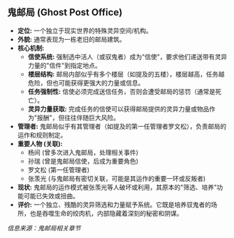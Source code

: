 ## 鬼邮局 (Ghost Post Office)

*   **定位:** 一个独立于现实世界的特殊灵异空间/机构。
*   **外貌:** 通常表现为一栋老旧的邮局建筑。
*   **核心机制:** 
    *   **信使系统:** 强制选中活人（或驭鬼者）成为"信使"，要求他们递送带有灵异力量的"信件"到指定地点。
    *   **楼层结构:** 邮局内部似乎有多个楼层（如提及的五楼），楼层越高，任务越危险，但也可能获得更强大的力量或信息。
    *   **任务强制性:** 信使必须完成送信任务，否则会遭受邮局的惩罚（通常是死亡）。
    *   **灵异力量获取:** 完成任务的信使可以获得邮局提供的灵异力量或物品作为"报酬"，但往往伴随巨大风险。
*   **管理者:** 鬼邮局似乎有其管理者（如提及的第一任管理者罗文松），负责邮局的运作和规则制定。
*   **重要人物 (关联):**
    *   杨间 (曾多次进入鬼邮局，处理相关事件)
    *   孙瑞 (曾是鬼邮局信使，后成为重要角色)
    *   罗文松 (第一任管理者)
    *   张羡光 (与鬼邮局有密切关联，可能是其运作的重要一环或反叛者)
*   **现状:** 鬼邮局的运作模式被张羡光等人破坏或利用，其原本的"筛选、培养"功能可能已失效或扭曲。
*   **评价:** 一个独立、残酷的灵异筛选和力量赋予系统。它既是培养驭鬼者的场所，也是吞噬生命的绞肉机，内部隐藏着深刻的秘密和阴谋。

*信息来源：鬼邮局相关章节* 